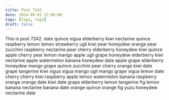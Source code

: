 ```yaml
---
title: Post 7242
date: 2024-09-01 12:00:00
tags: [tag1, tag2]
draft: false
---
```

This is post 7242.
date
quince
xigua
elderberry
kiwi
nectarine
quince
raspberry
lemon
lemon
strawberry
ugli
kiwi
pear
honeydew
orange
pear
zucchini
raspberry
nectarine
pear
cherry
elderberry
honeydew
kiwi
quince
apple
cherry
pear
lemon
mango
apple
ugli
grape
honeydew
elderberry
kiwi
nectarine
apple
watermelon
banana
honeydew
date
apple
grape
elderberry
honeydew
mango
grape
quince
zucchini
pear
cherry
orange
kiwi
date
grape
tangerine
kiwi
xigua
xigua
mango
ugli
mango
grape
xigua
lemon
date
cherry
cherry
kiwi
raspberry
apple
lemon
watermelon
banana
raspberry
orange
orange
date
kiwi
date
grape
elderberry
lemon
tangerine
fig
lemon
banana
nectarine
banana
date
orange
quince
orange
fig
yuzu
honeydew
nectarine
date
